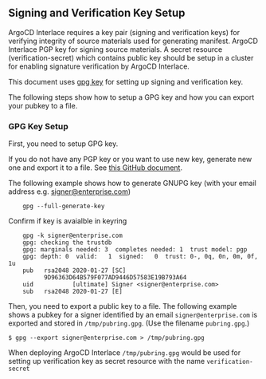 ## Signing and Verification Key Setup
ArgoCD Interlace requires a key pair (signing and verification keys) for verifying integrity of source materials used for generating manifest. ArgoCD Interlace PGP key for signing source materials. A secret resource (verification-secret) which contains public key should be setup in a cluster for enabling signature verification by ArgoCD Interlace. 

This document uses [gpg key](https://www.gnupg.org/index.html) for setting up signing and verification key.

The following steps show how to setup a GPG key and how you can export your pubkey to a file.


### GPG Key Setup

First, you need to setup GPG key.

If you do not have any PGP key or you want to use new key, generate new one and export it to a file. See [this GitHub document](https://docs.github.com/en/free-pro-team@latest/github/authenticating-to-github/generating-a-new-gpg-key).

The following example shows how to generate GNUPG key (with your email address e.g. signer@enterprise.com)

```
    gpg --full-generate-key

```

Confirm if key is avaialble in keyring

```
    gpg -k signer@enterprise.com
    gpg: checking the trustdb
    gpg: marginals needed: 3  completes needed: 1  trust model: pgp
    gpg: depth: 0  valid:   1  signed:   0  trust: 0-, 0q, 0n, 0m, 0f, 1u
    pub   rsa2048 2020-01-27 [SC]
          9D96363D64B579F077AD9446D57583E19B793A64
    uid           [ultimate] Signer <signer@enterprise.com>
    sub   rsa2048 2020-01-27 [E]

```

Then, you need to export a public key to a file. The following example shows a pubkey for a signer identified by an email `signer@enterprise.com` is exported and stored in `/tmp/pubring.gpg`. (Use the filename `pubring.gpg`.)

```
$ gpg --export signer@enterprise.com > /tmp/pubring.gpg
```

When deploying ArgoCD Interlace `/tmp/pubring.gpg` would be used for setting up verification key as secret resource with the name `verification-secret`
